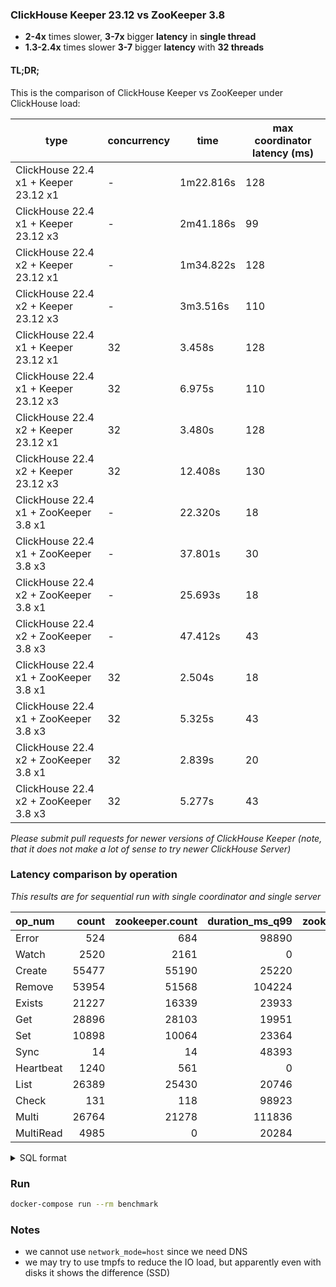### ClickHouse Keeper 23.12 vs ZooKeeper 3.8

- **2-4x** times slower, **3-7x** bigger **latency** in **single thread**
- **1.3-2.4x** times slower **3-7** bigger **latency** with **32 threads**

#### TL;DR;

This is the comparison of ClickHouse Keeper vs ZooKeeper under ClickHouse load:

type|concurrency|time|max coordinator latency (ms)
-|-|-|-
ClickHouse 22.4 x1 + Keeper 23.12 x1|-|1m22.816s|128
ClickHouse 22.4 x1 + Keeper 23.12 x3|-|2m41.186s|99
ClickHouse 22.4 x2 + Keeper 23.12 x1|-|1m34.822s|128
ClickHouse 22.4 x2 + Keeper 23.12 x3|-|3m3.516s|110
ClickHouse 22.4 x1 + Keeper 23.12 x1|32|3.458s|128
ClickHouse 22.4 x1 + Keeper 23.12 x3|32|6.975s|110
ClickHouse 22.4 x2 + Keeper 23.12 x1|32|3.480s|128
ClickHouse 22.4 x2 + Keeper 23.12 x3|32|12.408s|130
ClickHouse 22.4 x1 + ZooKeeper 3.8 x1|-|22.320s|18
ClickHouse 22.4 x1 + ZooKeeper 3.8 x3|-|37.801s|30
ClickHouse 22.4 x2 + ZooKeeper 3.8 x1|-|25.693s|18
ClickHouse 22.4 x2 + ZooKeeper 3.8 x3|-|47.412s|43
ClickHouse 22.4 x1 + ZooKeeper 3.8 x1|32|2.504s|18
ClickHouse 22.4 x1 + ZooKeeper 3.8 x3|32|5.325s|43
ClickHouse 22.4 x2 + ZooKeeper 3.8 x1|32|2.839s|20
ClickHouse 22.4 x2 + ZooKeeper 3.8 x3|32|5.277s|43

*Please submit pull requests for newer versions of ClickHouse Keeper (note, that it does not make a lot of sense to try newer ClickHouse Server)*

### Latency comparison by operation

*This results are for sequential run with single coordinator and single server*

| op_num | count | zookeeper.count | duration_ms_q99 | zookeeper.duration_ms_q99 | slower |
|:-|-:|-:|-:|-:|-:|
| Error | 524 | 684 | 98890 | 13278 | 7.45 |
| Watch | 2520 | 2161 | 0 | 0 | nan |
| Create | 55477 | 55190 | 25220 | 15914 | 1.58 |
| Remove | 53954 | 51568 | 104224 | 15673 | 6.65 |
| Exists | 21227 | 16339 | 23933 | 15517 | 1.54 |
| Get | 28896 | 28103 | 19951 | 16158 | 1.23 |
| Set | 10898 | 10064 | 23364 | 11531 | 2.03 |
| Sync | 14 | 14 | 48393 | 1219 | 39.7 |
| Heartbeat | 1240 | 561 | 0 | 0 | nan |
| List | 26389 | 25430 | 20746 | 14227 | 1.46 |
| Check | 131 | 118 | 98923 | 15655 | 6.32 |
| Multi | 26764 | 21278 | 111836 | 15811 | 7.07 |
| MultiRead | 4985 | 0 | 20284 | 0 | inf |

<details>

<summary>SQL format</summary>

```sql
SELECT
    op_num,
    keeper.count,
    zookeeper.count,
    keeper.duration_ms_q99,
    zookeeper.duration_ms_q99,
    round(keeper.duration_ms_q99 / zookeeper.duration_ms_q99, 2) AS slower
FROM
(
    SELECT
        op_num,
        count() AS count,
        quantileExact(0.99)(duration_ms) AS duration_ms_q99
    FROM system.zookeeper_log
    WHERE (type = 'Response') AND (address = '::ffff:172.19.0.9') /* host of standalone Keeper */
    GROUP BY 1
) AS keeper
LEFT JOIN
(
    SELECT
        op_num,
        count() AS count,
        quantileExact(0.99)(duration_ms) AS duration_ms_q99
    FROM remote('server2', system.zookeeper_log)
    WHERE (type = 'Response') AND (address = '::ffff:172.19.0.2') /* host of standalone ZooKeeper */
    GROUP BY 1
) AS zookeeper USING (op_num)
ORDER BY op_num ASC
FORMAT Markdown
```

</details>

### Run

```sh
docker-compose run --rm benchmark
```

### Notes

- we cannot use `network_mode=host` since we need DNS
- we may try to use tmpfs to reduce the IO load, but apparently even with disks it shows the difference (SSD)
